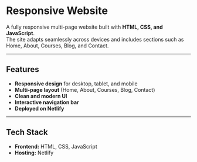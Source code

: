# Responsive Website

A fully responsive multi-page website built with **HTML, CSS, and JavaScript**.  
The site adapts seamlessly across devices and includes sections such as Home, About, Courses, Blog, and Contact.

---

## Features

- **Responsive design** for desktop, tablet, and mobile  
- **Multi-page layout** (Home, About, Courses, Blog, Contact)  
- **Clean and modern UI**  
- **Interactive navigation bar**  
- **Deployed on Netlify**  

---

## Tech Stack

- **Frontend:** HTML, CSS, JavaScript  
- **Hosting:** Netlify  
